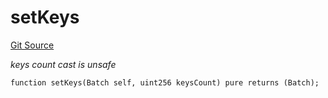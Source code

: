 # setKeys
[Git Source](https://github.com/lidofinance/community-staking-module/blob/efc92ba178845b0562e369d8d71b585ba381ab86/src/lib/QueueLib.sol)

*keys count cast is unsafe*


```solidity
function setKeys(Batch self, uint256 keysCount) pure returns (Batch);
```


